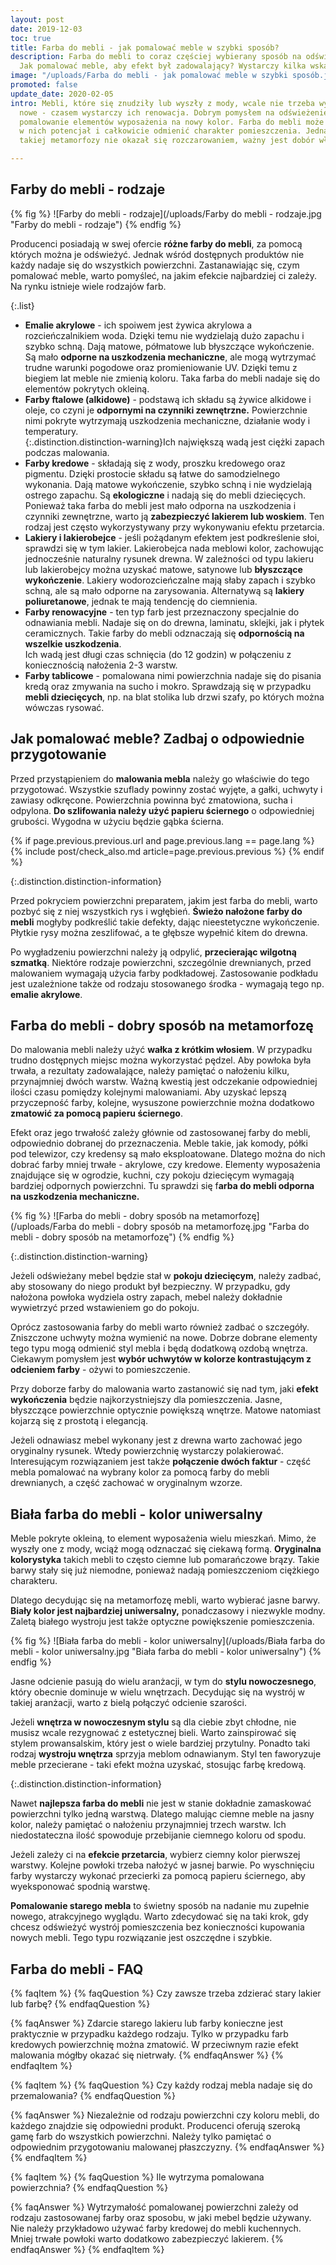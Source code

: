 ```yaml
---
layout: post
date: 2019-12-03
toc: true
title: Farba do mebli - jak pomalować meble w szybki sposób?
description: Farba do mebli to coraz częściej wybierany sposób na odświeżenie pomieszczenia.
  Jak pomalować meble, aby efekt był zadowalający? Wystarczy kilka wskazówek!
image: "/uploads/Farba do mebli - jak pomalować meble w szybki sposób.jpg"
promoted: false
update_date: 2020-02-05
intro: Mebli, które się znudziły lub wyszły z mody, wcale nie trzeba wymieniać na
  nowe - czasem wystarczy ich renowacja. Dobrym pomysłem na odświeżenie wnętrza jest
  pomalowanie elementów wyposażenia na nowy kolor. Farba do mebli może wydobyć drzemiący
  w nich potencjał i całkowicie odmienić charakter pomieszczenia. Jednak, aby efekt
  takiej metamorfozy nie okazał się rozczarowaniem, ważny jest dobór właściwego produktu.

---
```

## Farby do mebli - rodzaje

{% fig %}
![Farby do mebli - rodzaje](/uploads/Farby do mebli - rodzaje.jpg "Farby do mebli - rodzaje")
{% endfig %}

Producenci posiadają w swej ofercie **różne farby do mebli**, za pomocą których można je odświeżyć. Jednak wśród dostępnych produktów nie każdy nadaje się do wszystkich powierzchni. Zastanawiając się, czym pomalować meble, warto pomyśleć, na jakim efekcie najbardziej ci zależy. Na rynku istnieje wiele rodzajów farb.

{:.list}
* **Emalie akrylowe** - ich spoiwem jest żywica akrylowa a rozcieńczalnikiem woda. Dzięki temu nie wydzielają dużo zapachu i szybko schną. Dają matowe, półmatowe lub błyszczące wykończenie. Są mało **odporne na uszkodzenia mechaniczne**, ale mogą wytrzymać trudne warunki pogodowe oraz promieniowanie UV. Dzięki temu z biegiem lat meble nie zmienią koloru. Taka farba do mebli nadaje się do elementów pokrytych okleiną.
* **Farby ftalowe (alkidowe)** - podstawą ich składu są żywice alkidowe i oleje, co czyni je **odpornymi na czynniki zewnętrzne.** Powierzchnie nimi pokryte wytrzymają uszkodzenia mechaniczne, działanie wody i temperatury.  
  {:.distinction.distinction-warning}Ich największą wadą jest ciężki zapach podczas malowania.
* **Farby kredowe** - składają się z wody, proszku kredowego oraz pigmentu. Dzięki prostocie składu są łatwe do samodzielnego wykonania. Dają matowe wykończenie, szybko schną i nie wydzielają ostrego zapachu. Są **ekologiczne** i nadają się do mebli dziecięcych. Ponieważ taka farba do mebli jest mało odporna na uszkodzenia i czynniki zewnętrzne, warto ją **zabezpieczyć lakierem lub woskiem**. Ten rodzaj jest często wykorzystywany przy wykonywaniu efektu przetarcia.
* **Lakiery i lakierobejce** - jeśli pożądanym efektem jest podkreślenie słoi, sprawdzi się w tym lakier. Lakierobejca nada meblowi kolor, zachowując jednocześnie naturalny rysunek drewna. W zależności od typu lakieru lub lakierobejcy można uzyskać matowe, satynowe lub **błyszczące wykończenie**. Lakiery wodorozcieńczalne mają słaby zapach i szybko schną, ale są mało odporne na zarysowania. Alternatywą są **lakiery poliuretanowe**, jednak te mają tendencję do ciemnienia.
* **Farby renowacyjne** - ten typ farb jest przeznaczony specjalnie do odnawiania mebli. Nadaje się on do drewna, laminatu, sklejki, jak i płytek ceramicznych. Takie farby do mebli odznaczają się **odpornością na wszelkie uszkodzenia**.  
  Ich wadą jest długi czas schnięcia (do 12 godzin) w połączeniu z koniecznością nałożenia 2-3 warstw.
* **Farby tablicowe** - pomalowana nimi powierzchnia nadaje się do pisania kredą oraz zmywania na sucho i mokro. Sprawdzają się w przypadku **mebli dziecięcych**, np. na blat stolika lub drzwi szafy, po których można wówczas rysować.

## Jak pomalować meble? Zadbaj o odpowiednie przygotowanie

Przed przystąpieniem do **malowania mebla** należy go właściwie do tego przygotować. Wszystkie szuflady powinny zostać wyjęte, a gałki, uchwyty i zawiasy odkręcone. Powierzchnia powinna być zmatowiona, sucha i odpylona. **Do szlifowania należy użyć papieru ściernego** o odpowiedniej grubości. Wygodna w użyciu będzie gąbka ścierna.

{% if page.previous.previous.url and page.previous.lang == page.lang %}
{% include post/check_also.md article=page.previous.previous %}
{% endif %}

{:.distinction.distinction-information}

Przed pokryciem powierzchni preparatem, jakim jest farba do mebli, warto pozbyć się z niej wszystkich rys i wgłębień. **Świeżo nałożone farby do mebli** mogłyby podkreślić takie defekty, dając nieestetyczne wykończenie. Płytkie rysy można zeszlifować, a te głębsze wypełnić kitem do drewna.

Po wygładzeniu powierzchni należy ją odpylić, **przecierając wilgotną szmatką**. Niektóre rodzaje powierzchni, szczególnie drewnianych, przed malowaniem wymagają użycia farby podkładowej. Zastosowanie podkładu jest uzależnione także od rodzaju stosowanego środka - wymagają tego np. **emalie akrylowe**.

## Farba do mebli - dobry sposób na metamorfozę

Do malowania mebli należy użyć **wałka z krótkim włosiem**. W przypadku trudno dostępnych miejsc można wykorzystać pędzel. Aby powłoka była trwała, a rezultaty zadowalające, należy pamiętać o nałożeniu kilku, przynajmniej dwóch warstw. Ważną kwestią jest odczekanie odpowiedniej ilości czasu pomiędzy kolejnymi malowaniami. Aby uzyskać lepszą przyczepność farby, kolejne, wysuszone powierzchnie można dodatkowo **zmatowić za pomocą papieru ściernego**.

Efekt oraz jego trwałość zależy głównie od zastosowanej farby do mebli, odpowiednio dobranej do przeznaczenia. Meble takie, jak komody, półki pod telewizor, czy kredensy są mało eksploatowane. Dlatego można do nich dobrać farby mniej trwałe - akrylowe, czy kredowe. Elementy wyposażenia znajdujące się w ogrodzie, kuchni, czy pokoju dziecięcym wymagają bardziej odpornych powierzchni. Tu sprawdzi się f**arba do mebli odporna na uszkodzenia mechaniczne.**

{% fig %}
![Farba do mebli - dobry sposób na metamorfozę](/uploads/Farba do mebli - dobry sposób na metamorfozę.jpg "Farba do mebli - dobry sposób na metamorfozę")
{% endfig %}

{:.distinction.distinction-warning}

Jeżeli odświeżany mebel będzie stał w **pokoju dziecięcym**, należy zadbać, aby stosowany do niego produkt był bezpieczny. W przypadku, gdy nałożona powłoka wydziela ostry zapach, mebel należy dokładnie wywietrzyć przed wstawieniem go do pokoju.

Oprócz zastosowania farby do mebli warto również zadbać o szczegóły. Zniszczone uchwyty można wymienić na nowe. Dobrze dobrane elementy tego typu mogą odmienić styl mebla i będą dodatkową ozdobą wnętrza. Ciekawym pomysłem jest **wybór uchwytów w kolorze kontrastującym z odcieniem farby** - ożywi to pomieszczenie.

Przy doborze farby do malowania warto zastanowić się nad tym, jaki **efekt wykończenia** będzie najkorzystniejszy dla pomieszczenia. Jasne, błyszczące powierzchnie optycznie powiększą wnętrze. Matowe natomiast kojarzą się z prostotą i elegancją.

Jeżeli odnawiasz mebel wykonany jest z drewna warto zachować jego oryginalny rysunek. Wtedy powierzchnię wystarczy polakierować. Interesującym rozwiązaniem jest także **połączenie dwóch faktur** - część mebla pomalować na wybrany kolor za pomocą farby do mebli drewnianych, a część zachować w oryginalnym wzorze.

## Biała farba do mebli - kolor uniwersalny

Meble pokryte okleiną, to element wyposażenia wielu mieszkań. Mimo, że wyszły one z mody, wciąż mogą odznaczać się ciekawą formą. **Oryginalna kolorystyka** takich mebli to często ciemne lub pomarańczowe brązy. Takie barwy stały się już niemodne, ponieważ nadają pomieszczeniom ciężkiego charakteru.

Dlatego decydując się na metamorfozę mebli, warto wybierać jasne barwy. **Biały kolor jest najbardziej uniwersalny,** ponadczasowy i niezwykle modny. Zaletą białego wystroju jest także optyczne powiększenie pomieszczenia.

{% fig %}
![Biała farba do mebli - kolor uniwersalny](/uploads/Biała farba do mebli - kolor uniwersalny.jpg "Biała farba do mebli - kolor uniwersalny")
{% endfig %}

Jasne odcienie pasują do wielu aranżacji, w tym do **stylu nowoczesnego**, który obecnie dominuje w wielu wnętrzach. Decydując się na wystrój w takiej aranżacji, warto z bielą połączyć odcienie szarości.

Jeżeli **wnętrza w nowoczesnym stylu** są dla ciebie zbyt chłodne, nie musisz wcale rezygnować z estetycznej bieli. Warto zainspirować się stylem prowansalskim, który jest o wiele bardziej przytulny. Ponadto taki rodzaj **wystroju wnętrza** sprzyja meblom odnawianym. Styl ten faworyzuje meble przecierane - taki efekt można uzyskać, stosując farbę kredową.

{:.distinction.distinction-information}

Nawet **najlepsza farba do mebli** nie jest w stanie dokładnie zamaskować powierzchni tylko jedną warstwą. Dlatego malując ciemne meble na jasny kolor, należy pamiętać o nałożeniu przynajmniej trzech warstw. Ich niedostateczna ilość spowoduje przebijanie ciemnego koloru od spodu.

Jeżeli zależy ci na **efekcie przetarcia**, wybierz ciemny kolor pierwszej warstwy. Kolejne powłoki trzeba nałożyć w jasnej barwie. Po wyschnięciu farby wystarczy wykonać przecierki za pomocą papieru ściernego, aby wyeksponować spodnią warstwę.

**Pomalowanie starego mebla** to świetny sposób na nadanie mu zupełnie nowego, atrakcyjnego wyglądu. Warto zdecydować się na taki krok, gdy chcesz odświeżyć wystrój pomieszczenia bez konieczności kupowania nowych mebli. Tego typu rozwiązanie jest oszczędne i szybkie.

## Farba do mebli - FAQ

{% faqItem %}
{% faqQuestion %}
Czy zawsze trzeba zdzierać stary lakier lub farbę?
{% endfaqQuestion %}

{% faqAnswer %}
Zdarcie starego lakieru lub farby konieczne jest praktycznie w przypadku każdego rodzaju. Tylko w przypadku farb kredowych powierzchnię można zmatowić. W przeciwnym razie efekt malowania mógłby okazać się nietrwały.
{% endfaqAnswer %}
{% endfaqItem %}

{% faqItem %}
{% faqQuestion %}
Czy każdy rodzaj mebla nadaje się do przemalowania?
{% endfaqQuestion %}

{% faqAnswer %}
Niezależnie od rodzaju powierzchni czy koloru mebli, do każdego znajdzie się odpowiedni produkt. Producenci oferują szeroką gamę farb do wszystkich powierzchni. Należy tylko pamiętać o odpowiednim przygotowaniu malowanej płaszczyzny.
{% endfaqAnswer %}
{% endfaqItem %}

{% faqItem %}
{% faqQuestion %}
Ile wytrzyma pomalowana powierzchnia?
{% endfaqQuestion %}

{% faqAnswer %}
Wytrzymałość pomalowanej powierzchni zależy od rodzaju zastosowanej farby oraz sposobu, w jaki mebel będzie używany. Nie należy przykładowo używać farby kredowej do mebli kuchennych. Mniej trwałe powłoki warto dodatkowo zabezpieczyć lakierem.
{% endfaqAnswer %}
{% endfaqItem %}
